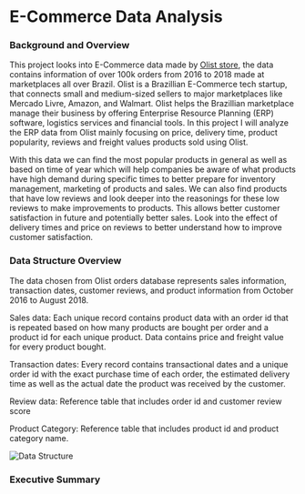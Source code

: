 # E-Commerce Data Analysis

### Background and Overview

This project looks into E-Commerce data made by [Olist store](https://www.olist.com/), the data contains information of over 100k orders from 2016 to 2018 made at marketplaces all over Brazil. Olist is a Brazillian E-Commerce tech startup, that connects small and medium-sized sellers to major marketplaces like Mercado Livre, Amazon, and Walmart. Olist helps the Brazillian marketplace manage their business by offering Enterprise Resource Planning (ERP) software, logistics services and financial tools. In this project I will analyze the ERP data from Olist mainly focusing on price, delivery time, product popularity, reviews and freight values products sold using Olist. 

With this data we can find the most popular products in general as well as based on time of year which will help companies be aware of what products have high demand during specific times to better prepare for inventory management, marketing of products and sales. We can also find products that have low reviews and look deeper into the reasonings for these low reviews to make improvements to products. This allows better customer satisfaction in future and potentially better sales. Look into the effect of delivery times and price on reviews to better understand how to improve customer satisfaction. 

### Data Structure Overview

The data chosen from Olist orders database represents sales information, transaction dates, customer reviews, and product information from October 2016 to August 2018.


Sales data: Each unique record contains product data with an order id that is repeated based on how many products are bought per order and a product id for each unique product. Data contains price and freight value for every product bought.

Transaction dates: Every record contains transactional dates and a unique order id with the exact purchase time of each order, the estimated delivery time as well as the actual date the product was received by the customer.

Review data: Reference table that includes order id and customer review score

Product Category: Reference table that includes product id and product category name.


![Data Structure]('/Visualisation.png')

### Executive Summary


